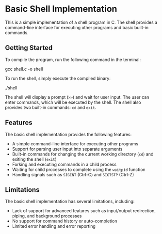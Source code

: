 # Basic Shell Implementation

This is a simple implementation of a shell program in C. The shell provides a command-line interface for executing other programs and basic built-in commands.

## Getting Started

To compile the program, run the following command in the terminal:

gcc shell.c -o shell


To run the shell, simply execute the compiled binary:

./shell


The shell will display a prompt (`>>`) and wait for user input. The user can enter commands, which will be executed by the shell. The shell also provides two built-in commands: `cd` and `exit`.

## Features

The basic shell implementation provides the following features:

- A simple command-line interface for executing other programs
- Support for parsing user input into separate arguments
- Built-in commands for changing the current working directory (`cd`) and exiting the shell (`exit`)
- Forking and executing commands in a child process
- Waiting for child processes to complete using the `waitpid` function
- Handling signals such as `SIGINT` (Ctrl-C) and `SIGTSTP` (Ctrl-Z)

## Limitations

The basic shell implementation has several limitations, including:

- Lack of support for advanced features such as input/output redirection, piping, and background processes
- No support for command history or auto-completion
- Limited error handling and error reporting




